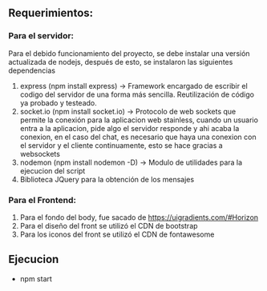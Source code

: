 ## Requerimientos:

### Para el servidor:
Para el debido funcionamiento del proyecto, se debe instalar una versión
actualizada de nodejs, después de esto, se instalaron las siguientes dependencias

1. express (npm install express) -> Framework encargado de escribir el codigo del servidor
    de una forma más sencilla. Reutilización de código ya probado y testeado.
2. socket.io (npm install socket.io) -> Protocolo de web sockets que permite la conexión
    para la aplicacion web stainless, cuando un usuario entra a la aplicacion, pide algo
    el servidor responde y ahi acaba la conexion, en el caso del chat, es necesario que haya
    una conexion con el servidor y el cliente continuamente, esto se hace gracias a websockets
3. nodemon (npm install nodemon -D) -> Modulo de utilidades para la ejecucion del script
4. Biblioteca JQuery para la obtención de los mensajes


### Para el Frontend:
1. Para el fondo del body, fue sacado de https://uigradients.com/#Horizon
2. Para el diseño del front se utilizó el CDN de bootstrap
3. Para los iconos del front se utilizó el CDN de fontawesome


## Ejecucion

- npm start
